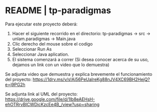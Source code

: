 # README | tp-paradigmas

Para ejecutar este proyecto deberá:
1. Hacer el siguiente recorrido en el directorio:
tp-paradigmas -> src -> unlam.paradigmas -> Main.java
2. Clic derecho del mouse sobre el codigo
3. Seleccionar Run As
4. Seleccionar Java aplication.
5. El sistema comenzará a correr (Si desea conocer acerca de su uso, dejamos un link con un video que lo demuestra)

Se adjunta video que demuestra y explica brevemente el funcionamiento del proyecto:
https://1drv.ms/v/s!Ai56PeUaIreKg88nJV4XC69BH2HejQ?e=j9PG2h

Se adjunta link al UML del proyecto:
https://drive.google.com/file/d/1lb8eAEHsH-ehOTRrvBICWDicKzcEe4B_/view?usp=sharing
